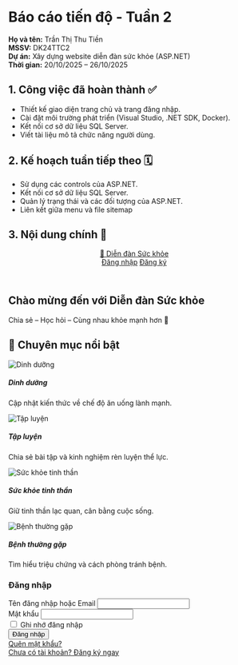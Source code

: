
# Báo cáo tiến độ - Tuần 2

**Họ và tên:** Trần Thị Thu Tiền  
**MSSV:** DK24TTC2  
**Dự án:** Xây dựng website diễn đàn sức khỏe (ASP.NET)  
**Thời gian:** 20/10/2025 – 26/10/2025  

## 1. Công việc đã hoàn thành ✅
- Thiết kế giao diện trang chủ và trang đăng nhập.    
- Cài đặt môi trường phát triển (Visual Studio, .NET SDK, Docker).  
- Kết nối cơ sở dữ liệu SQL Server.  
- Viết tài liệu mô tả chức năng người dùng.
## 2. Kế hoạch tuần tiếp theo 🗓️
- Sử dụng các controls của ASP.NET.  
- Kết nối cơ sở dữ liệu SQL Server.  
- Quản lý trạng thái và các đối tượng của ASP.NET.
- Liên kết giữa menu và file sitemap
 ## 3.  Nội dung chính 🧩


<header class="navbar navbar-expand-lg navbar-light bg-light shadow-sm">
    <div class="container">
        <a class="navbar-brand fw-bold text-success" href="/">💚 Diễn đàn Sức khỏe</a>
        <div>
            <a href="/Account/Login" class="btn btn-outline-success me-2">Đăng nhập</a>
            <a href="/Account/Register" class="btn btn-success">Đăng ký</a>
        </div>
    </div>
</header>

<section class="banner text-center bg-success text-white py-5">
    <div class="container">
        <h1>Chào mừng đến với Diễn đàn Sức khỏe</h1>
        <p>Chia sẻ – Học hỏi – Cùng nhau khỏe mạnh hơn 💪</p>
    </div>
</section>

<section class="container my-5">
    <h2 class="text-center mb-4">🌿 Chuyên mục nổi bật</h2>
    <div class="row g-4">
        <div class="col-md-3">
            <div class="card h-100 shadow-sm">
                <img src="/images/nutrition.jpg" class="card-img-top" alt="Dinh dưỡng">
                <div class="card-body text-center">
                    <h5 class="card-title">Dinh dưỡng</h5>
                    <p class="card-text">Cập nhật kiến thức về chế độ ăn uống lành mạnh.</p>
                </div>
            </div>
        </div>
        <div class="col-md-3">
            <div class="card h-100 shadow-sm">
                <img src="/images/workout.jpg" class="card-img-top" alt="Tập luyện">
                <div class="card-body text-center">
                    <h5 class="card-title">Tập luyện</h5>
                    <p class="card-text">Chia sẻ bài tập và kinh nghiệm rèn luyện thể lực.</p>
                </div>
            </div>
        </div>
        <div class="col-md-3">
            <div class="card h-100 shadow-sm">
                <img src="/images/mental.jpg" class="card-img-top" alt="Sức khỏe tinh thần">
                <div class="card-body text-center">
                    <h5 class="card-title">Sức khỏe tinh thần</h5>
                    <p class="card-text">Giữ tinh thần lạc quan, cân bằng cuộc sống.</p>
                </div>
            </div>
        </div>
        <div class="col-md-3">
            <div class="card h-100 shadow-sm">
                <img src="/images/disease.jpg" class="card-img-top" alt="Bệnh thường gặp">
                <div class="card-body text-center">
                    <h5 class="card-title">Bệnh thường gặp</h5>
                    <p class="card-text">Tìm hiểu triệu chứng và cách phòng tránh bệnh.</p>
                </div>
            </div>
        </div>
    </div>
</section>

<footer class="bg-dark text-white text-center py-3 mt-5">

<div class="d-flex justify-content-center align-items-center vh-100 bg-light">
    <div class="card shadow-lg p-4" style="width: 400px;">
        <h3 class="text-center text-success mb-3">Đăng nhập</h3>
        <form asp-action="Login" method="post">
            <div class="mb-3">
                <label for="Username" class="form-label">Tên đăng nhập hoặc Email</label>
                <input type="text" class="form-control" id="Username" name="Username" required>
            </div>
            <div class="mb-3">
                <label for="Password" class="form-label">Mật khẩu</label>
                <input type="password" class="form-control" id="Password" name="Password" required>
            </div>
            <div class="form-check mb-3">
                <input class="form-check-input" type="checkbox" id="RememberMe" name="RememberMe">
                <label class="form-check-label" for="RememberMe">Ghi nhớ đăng nhập</label>
            </div>
            <button type="submit" class="btn btn-success w-100">Đăng nhập</button>
            <div class="text-center mt-3">
                <a href="/Account/ForgotPassword" class="text-decoration-none">Quên mật khẩu?</a><br>
                <a href="/Account/Register" class="text-decoration-none">Chưa có tài khoản? Đăng ký ngay</a>
            </div>
        </form>
    </div>
</div>
